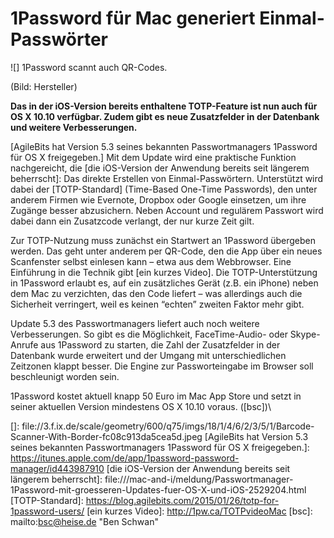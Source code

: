 # 1Password für Mac generiert Einmal-Passwörter

![]
1Password scannt auch QR-Codes.

(Bild: Hersteller)

**Das in der iOS-Version bereits enthaltene TOTP-Feature ist nun auch für OS X 10.10 verfügbar. Zudem gibt es neue Zusatzfelder in der Datenbank und weitere Verbesserungen.**

[AgileBits hat Version 5.3 seines bekannten Passwortmanagers 1Password für OS X freigegeben.] Mit dem Update wird eine praktische Funktion nachgereicht, die [die iOS-Version der Anwendung bereits seit längerem beherrscht]: Das direkte Erstellen von Einmal-Passwörtern. Unterstützt wird dabei der [TOTP-Standard] (Time-Based One-Time Passwords), den unter anderem Firmen wie Evernote, Dropbox oder Google einsetzen, um ihre Zugänge besser abzusichern. Neben Account und regulärem Passwort wird dabei dann ein Zusatzcode verlangt, der nur kurze Zeit gilt.

Zur TOTP-Nutzung muss zunächst ein Startwert an 1Password übergeben werden. Das geht unter anderem per QR-Code, den die App über ein neues Scanfenster selbst einlesen kann – etwa aus dem Webbrowser. Eine Einführung in die Technik gibt [ein kurzes Video]. Die TOTP-Unterstützung in 1Password erlaubt es, auf ein zusätzliches Gerät (z.B. ein iPhone) neben dem Mac zu verzichten, das den Code liefert – was allerdings auch die Sicherheit verringert, weil es keinen “echten” zweiten Faktor mehr gibt.

Update 5.3 des Passwortmanagers liefert auch noch weitere Verbesserungen. So gibt es die Möglichkeit, FaceTime-Audio- oder Skype-Anrufe aus 1Password zu starten, die Zahl der Zusatzfelder in der Datenbank wurde erweitert und der Umgang mit unterschiedlichen Zeitzonen klappt besser. Die Engine zur Passworteingabe im Browser soll beschleunigt worden sein.

1Password kostet aktuell knapp 50 Euro im Mac App Store und setzt in seiner aktuellen Version mindestens OS X 10.10 voraus. ([bsc])\

  []: file://3.f.ix.de/scale/geometry/600/q75/imgs/18/1/4/6/2/3/5/1/Barcode-Scanner-With-Border-fc08c913da5cea5d.jpeg
  [AgileBits hat Version 5.3 seines bekannten Passwortmanagers 1Password für OS X freigegeben.]: https://itunes.apple.com/de/app/1password-password-manager/id443987910
  [die iOS-Version der Anwendung bereits seit längerem beherrscht]: file:///mac-and-i/meldung/Passwortmanager-1Password-mit-groesseren-Updates-fuer-OS-X-und-iOS-2529204.html
  [TOTP-Standard]: https://blog.agilebits.com/2015/01/26/totp-for-1password-users/
  [ein kurzes Video]: http://1pw.ca/TOTPvideoMac
  [bsc]: mailto:bsc@heise.de "Ben Schwan"
